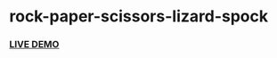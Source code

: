 #  rock-paper-scissors-lizard-spock

<h3><a href="https://jonnathanriquelmo.github.io/rock-paper-scissors-lizard-spock/"><strong>LIVE DEMO</strong></a></h3>
